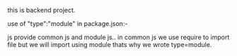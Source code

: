 this is backend project.

use of "type":"module" in package.json:-

js provide common js and module js.. in common js we use require to import file but we will import using module thats why we wrote type=module.
